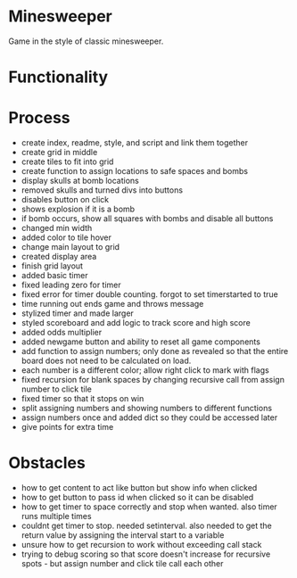 # Minesweeper

Game in the style of classic minesweeper.

# Functionality

# Process

- create index, readme, style, and script and link them together
- create grid in middle
- create tiles to fit into grid
- create function to assign locations to safe spaces and bombs
- display skulls at bomb locations
- removed skulls and turned divs into buttons
- disables button on click
- shows explosion if it is a bomb
- if bomb occurs, show all squares with bombs and disable all buttons
- changed min width
- added color to tile hover
- change main layout to grid
- created display area
- finish grid layout
- added basic timer
- fixed leading zero for timer
- fixed error for timer double counting. forgot to set timerstarted to true
- time running out ends game and throws message
- stylized timer and made larger
- styled scoreboard and add logic to track score and high score
- added odds multiplier
- added newgame button and ability to reset all game components
- add function to assign numbers; only done as revealed so that the entire board does not need to be calculated on load.
- each number is a different color; allow right click to mark with flags
- fixed recursion for blank spaces by changing recursive call from assign number to click tile
- fixed timer so that it stops on win
- split assigning numbers and showing numbers to different functions
- assign numbers once and added dict so they could be accessed later
- give points for extra time


# Obstacles

- how to get content to act like button but show info when clicked
- how to get button to pass id when clicked so it can be disabled
- how to get timer to space correctly and stop when wanted. also timer runs multiple times
- couldnt get timer to stop. needed setinterval. also needed to get the return value by assigning the interval start to a variable
- unsure how to get recursion to work without exceeding call stack
- trying to debug scoring so that score doesn't increase for recursive spots - but assign number and click tile call each other